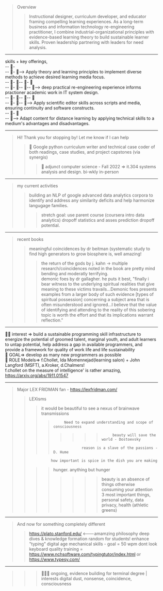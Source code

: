 > Overview  
>> Instructional designer, curriculum developer, and educator framing compelling learning experiences. As a long-term business and information technology re-engineering practitioner, I combine industrial-organizational principles with evidence-based learning theory to build sustainable learner skills. Proven leadership partnering with leaders for need analysis.  
----------

skills + key offerings,  
-- 👀-  
-- 👀- 👀-->  Apply theory and learning principles to implement diverse methods to achieve desired learning media focus.  
-- 👀- 👀-- 👀- 👀  
-- 👀- 👀-- 👀-- 👀--> deep practical re-engineering experience informs practioner academic work in IT system design.  
-- 👀- 👀-- 👀-- 👀  
-- 👀- 👀-- 👀--> Apply scientific editor skills across scripts and media, ensuring continuity and software constructs.  
-- 👀- 👀  
-- 👀--> Adapt content for distance learning by applying technical skills to a medium's advantages and disadvantages.   

--------

> Hi! Thank you for stopping by! Let me know if I can help  
>> 👋 Google python curriculum writer and technical case coder of both readings, case studies, and project capstones (via synergis)  
>>> 👋 adjunct computer science - Fall 2022 => it.304 systems analysis and design. bi-wkly in-person  

---------

> my current activities  
>> building an NLP of google advanced data analytics corpora to identify and address any similarity deficits and help harmonize langugage families.
>>> stretch goal: use parent course (coursera intro data analytics) dropoff statistics and asses prediction dropoff potential.

--------

> recent books  
>> meaningful coincidences by dr beitman (systematic study to find high generators to grow biosphere is, well amazing!   
>>> the return of the gods by j. kahn -> multiple research/coincidences noted in the book are pretty mind bending and moderatly terrifying.  
>>>demonic foes by dr gallagher. he puts it best, "finally i bear witness to the underlying spiritual realities that give meaning to these victims travails...Demonic foes presents examples from a larger body of such evidence [types of spiritual possession] concerning a subject area that is often misunderstood and ignored...I believe that the value of identifying and attending to the reality of this sobering topic is worth the effort and that its implications warrant reflection."  

-------------

👋👋 interest => build a sustainable programming skill infrastructure to energize the potential of groomed talent, marginal youth, and adult learners to untap potential, help address a gap in available programmers, and provide a framework for  quality of work life and life sustainability  
👋  GOAL=> develop as many new programmers as possible  
👋  ROLE Models=> f.Chollet, Ida Momennejad(learning salon) + John Langford (MSFT), a.Kroker, d.Chalmers!  
f.chollet on the measure of intelligence' is rather amazing, https://arxiv.org/abs/1911.01547  

---------


> Major LEX FRIDMAN fan - https://lexfridman.com/  
>>LEXisms  
>>>it would be beautiful to see a nexus of brainwave transmissions  
>>>>          Need to expand understanding and scope of consciousness   
>>>> >>>>          beauty will save the world - Dostoevsky   
>>>>                  reason is a slave of the passions - D. Hume  
>>               how important is spice in the dish you are making  
>>>>  hunger. anything but hunger  
>>>> >>>> beauty is an absence of things otherwise consuming your attention  
> 3 most important things, personal safety, data privacy, health (athletic greens)  

--------------------
> And now for something completely different
>> https://plato.stanford.edu/  <---amamzing philosophy deep dives & knowledge formation
>> random for students!
>> enhance "typing" digital age mechanical skills - goal = 50 wpm dont look keyboard 
> quality training = https://www.nchsoftware.com/typingtutor/index.html or https://www.typesy.com/  

----------
>>>👋👋👋    ongoing, evidence building for terminal degree | interests digital dust, nonsense, coincidence, consciousness  
